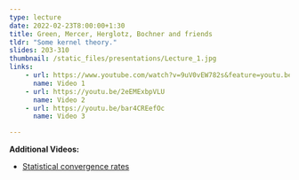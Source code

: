 ```yaml
---
type: lecture
date: 2022-02-23T8:00:00+1:30
title: Green, Mercer, Herglotz, Bochner and friends
tldr: "Some kernel theory."
slides: 203-310
thumbnail: /static_files/presentations/Lecture_1.jpg
links: 
    - url: https://www.youtube.com/watch?v=9uV0vEW782s&feature=youtu.be
      name: Video 1
    - url: https://youtu.be/2eEMExbpVLU
      name: Video 2
    - url: https://youtu.be/bar4CREefOc
      name: Video 3

---
```

**Additional Videos:**
- [Statistical convergence rates](https://youtu.be/yjHwZfcUsKA)


